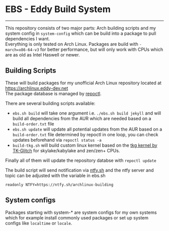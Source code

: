 # EBS - Eddy Build System
---

This repository consists of two major parts: Arch building scripts and my system config in `system-config` which can be build into a package to pull dependencies I want.  
Everything is only tested on Arch Linux.
Packages are build with `-march=x86-64-v3` for better performance, but will only work with CPUs which are as old as Intel Haswell or newer.

Building Scripts
-------------

These will build packages for my unofficial Arch Linux repository located at https://archlinux.eddy-dev.net  
The package database is managed by [repoctl](https://github.com/cassava/repoctl).

There are several building scripts available:
    
 - `ebs.sh build` will take one argument i.e. `./ebs.sh build jekyll` and will build all dependencies from the AUR which are needed based on a `build-order.txt` file
 - `ebs.sh update` will update all potential updates from the AUR based on a `build-order.txt` file determined by repoctl in one loop, you can check updates beforehand via `repoctl status -a`
 - `build-tkg.sh` will build custom linux kernel based on the [tkg kernel by TK-Glitch](https://github.com/Frogging-Family/linux-tkg) for skylake/kabylake and zen/zen+ CPUs.

Finally all of them will update the repository databse with `repoctl update`

The build script will send notification via [ntfy.sh](https://ntfy.sh/) and the ntfy server and topic can be adjusted with the variable in ebs.sh

    readonly NTFY=https://ntfy.sh/archlinux-building

System configs
-------------

Packages starting with system-\* are system configs for my own systems which for example install commonly used packages or set up system configs like `localtime` or `locale`.
